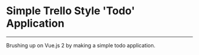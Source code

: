 # Simple Trello Style 'Todo' Application
---
Brushing up on Vue.js 2 by making a simple todo application.